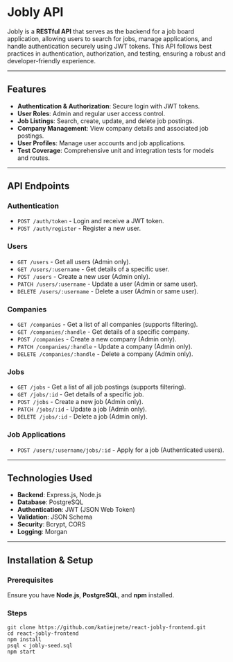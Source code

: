# Jobly API

Jobly is a **RESTful API** that serves as the backend for a job board application, allowing users to search for jobs, manage applications, and handle authentication securely using JWT tokens. This API follows best practices in authentication, authorization, and testing, ensuring a robust and developer-friendly experience.

---

## Features

- **Authentication & Authorization**: Secure login with JWT tokens.
- **User Roles**: Admin and regular user access control.
- **Job Listings**: Search, create, update, and delete job postings.
- **Company Management**: View company details and associated job postings.
- **User Profiles**: Manage user accounts and job applications.
- **Test Coverage**: Comprehensive unit and integration tests for models and routes.

---

## API Endpoints

### **Authentication**
- `POST /auth/token` - Login and receive a JWT token.
- `POST /auth/register` - Register a new user.

### **Users**
- `GET /users` - Get all users (Admin only).
- `GET /users/:username` - Get details of a specific user.
- `POST /users` - Create a new user (Admin only).
- `PATCH /users/:username` - Update a user (Admin or same user).
- `DELETE /users/:username` - Delete a user (Admin or same user).

### **Companies**
- `GET /companies` - Get a list of all companies (supports filtering).
- `GET /companies/:handle` - Get details of a specific company.
- `POST /companies` - Create a new company (Admin only).
- `PATCH /companies/:handle` - Update a company (Admin only).
- `DELETE /companies/:handle` - Delete a company (Admin only).

### **Jobs**
- `GET /jobs` - Get a list of all job postings (supports filtering).
- `GET /jobs/:id` - Get details of a specific job.
- `POST /jobs` - Create a new job (Admin only).
- `PATCH /jobs/:id` - Update a job (Admin only).
- `DELETE /jobs/:id` - Delete a job (Admin only).

### **Job Applications**
- `POST /users/:username/jobs/:id` - Apply for a job (Authenticated users).

---

## Technologies Used

- **Backend**: Express.js, Node.js
- **Database**: PostgreSQL
- **Authentication**: JWT (JSON Web Token)
- **Validation**: JSON Schema
- **Security**: Bcrypt, CORS
- **Logging**: Morgan

---

## Installation & Setup

### Prerequisites
Ensure you have **Node.js**, **PostgreSQL**, and **npm** installed.

### Steps
`git clone https://github.com/katiejnete/react-jobly-frontend.git`  
`cd react-jobly-frontend`  
`npm install`  
`psql < jobly-seed.sql`  
`npm start`   
